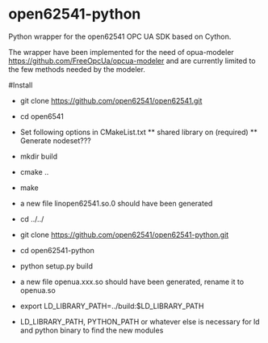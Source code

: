 # open62541-python
Python wrapper for the open62541 OPC UA SDK based on Cython.

The wrapper have been implemented for the need of opua-modeler https://github.com/FreeOpcUa/opcua-modeler and are currently limited to the few methods needed by the modeler.

#Install


* git clone https://github.com/open62541/open62541.git
* cd open6541
* Set following options in CMakeList.txt
** shared library on (required)
** Generate nodeset???
* mkdir build
* cmake ..
* make
* a new file linopen62541.so.0 should have been generated

* cd ../../
* git clone https://github.com/open62541/open62541-python.git
* cd open62541-python
* python setup.py build
* a new file openua.xxx.so should have been generated, rename it to openua.so 
* export LD_LIBRARY_PATH=../build:$LD_LIBRARY_PATH
* LD_LIBRARY_PATH, PYTHON_PATH or whatever else is necessary for ld and python binary to find the new modules

